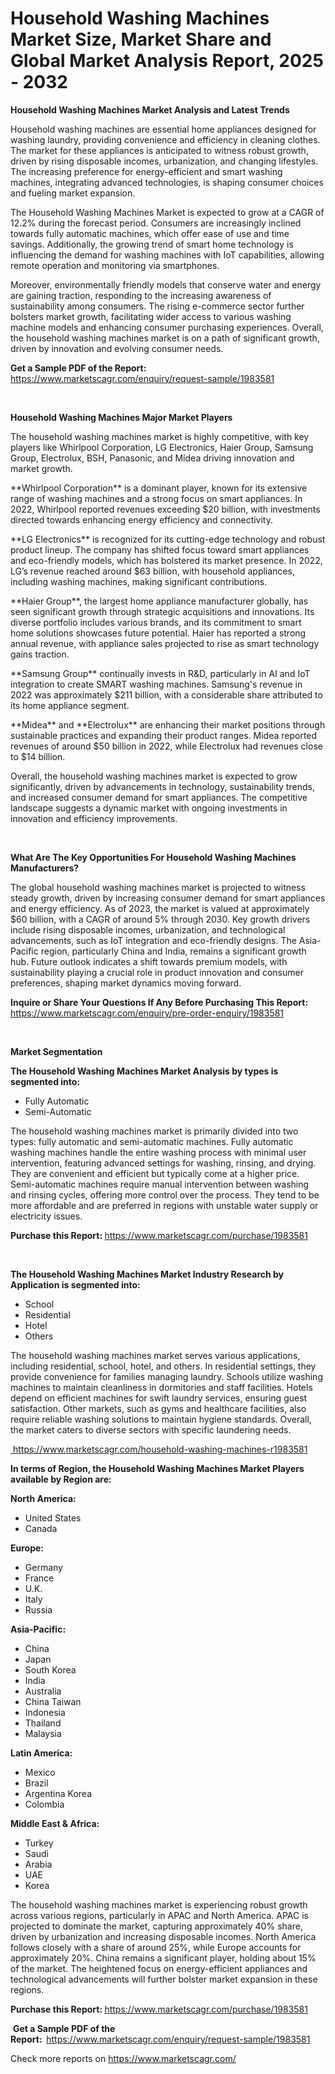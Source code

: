 <p><h1>Household Washing Machines Market Size, Market Share and Global Market Analysis Report, 2025 - 2032</h1></p><p><strong>Household Washing Machines Market Analysis and Latest Trends</strong></p>
<p><p>Household washing machines are essential home appliances designed for washing laundry, providing convenience and efficiency in cleaning clothes. The market for these appliances is anticipated to witness robust growth, driven by rising disposable incomes, urbanization, and changing lifestyles. The increasing preference for energy-efficient and smart washing machines, integrating advanced technologies, is shaping consumer choices and fueling market expansion. </p><p>The Household Washing Machines Market is expected to grow at a CAGR of 12.2% during the forecast period. Consumers are increasingly inclined towards fully automatic machines, which offer ease of use and time savings. Additionally, the growing trend of smart home technology is influencing the demand for washing machines with IoT capabilities, allowing remote operation and monitoring via smartphones. </p><p>Moreover, environmentally friendly models that conserve water and energy are gaining traction, responding to the increasing awareness of sustainability among consumers. The rising e-commerce sector further bolsters market growth, facilitating wider access to various washing machine models and enhancing consumer purchasing experiences. Overall, the household washing machines market is on a path of significant growth, driven by innovation and evolving consumer needs.</p></p>
<p><strong>Get a Sample PDF of the Report:&nbsp;</strong> <a href="https://www.marketscagr.com/enquiry/request-sample/1983581?utm_campaign=2998&utm_medium=2&utm_source=Github&utm_content=ia&utm_term=10042025&utm_id=household-washing-machines">https://www.marketscagr.com/enquiry/request-sample/1983581</a></p>
<p>&nbsp;</p>
<p><strong>Household Washing Machines Major Market Players</strong></p>
<p><p>The household washing machines market is highly competitive, with key players like Whirlpool Corporation, LG Electronics, Haier Group, Samsung Group, Electrolux, BSH, Panasonic, and Midea driving innovation and market growth. </p><p>**Whirlpool Corporation** is a dominant player, known for its extensive range of washing machines and a strong focus on smart appliances. In 2022, Whirlpool reported revenues exceeding $20 billion, with investments directed towards enhancing energy efficiency and connectivity.</p><p>**LG Electronics** is recognized for its cutting-edge technology and robust product lineup. The company has shifted focus toward smart appliances and eco-friendly models, which has bolstered its market presence. In 2022, LG’s revenue reached around $63 billion, with household appliances, including washing machines, making significant contributions.</p><p>**Haier Group**, the largest home appliance manufacturer globally, has seen significant growth through strategic acquisitions and innovations. Its diverse portfolio includes various brands, and its commitment to smart home solutions showcases future potential. Haier has reported a strong annual revenue, with appliance sales projected to rise as smart technology gains traction.</p><p>**Samsung Group** continually invests in R&D, particularly in AI and IoT integration to create SMART washing machines. Samsung's revenue in 2022 was approximately $211 billion, with a considerable share attributed to its home appliance segment.</p><p>**Midea** and **Electrolux** are enhancing their market positions through sustainable practices and expanding their product ranges. Midea reported revenues of around $50 billion in 2022, while Electrolux had revenues close to $14 billion.</p><p>Overall, the household washing machines market is expected to grow significantly, driven by advancements in technology, sustainability trends, and increased consumer demand for smart appliances. The competitive landscape suggests a dynamic market with ongoing investments in innovation and efficiency improvements.</p></p>
<p>&nbsp;</p>
<p><strong>What Are The Key Opportunities For Household Washing Machines Manufacturers?</strong></p>
<p><p>The global household washing machines market is projected to witness steady growth, driven by increasing consumer demand for smart appliances and energy efficiency. As of 2023, the market is valued at approximately $60 billion, with a CAGR of around 5% through 2030. Key growth drivers include rising disposable incomes, urbanization, and technological advancements, such as IoT integration and eco-friendly designs. The Asia-Pacific region, particularly China and India, remains a significant growth hub. Future outlook indicates a shift towards premium models, with sustainability playing a crucial role in product innovation and consumer preferences, shaping market dynamics moving forward.</p></p>
<p><strong>Inquire or Share Your Questions If Any Before Purchasing This Report:</strong> <a href="https://www.marketscagr.com/enquiry/pre-order-enquiry/1983581?utm_campaign=2998&utm_medium=2&utm_source=Github&utm_content=ia&utm_term=10042025&utm_id=household-washing-machines">https://www.marketscagr.com/enquiry/pre-order-enquiry/1983581</a></p>
<p>&nbsp;</p>
<p><strong>Market Segmentation</strong></p>
<p><strong>The Household Washing Machines Market Analysis by types is segmented into:</strong></p>
<p><ul><li>Fully Automatic</li><li>Semi-Automatic</li></ul></p>
<p><p>The household washing machines market is primarily divided into two types: fully automatic and semi-automatic machines. Fully automatic washing machines handle the entire washing process with minimal user intervention, featuring advanced settings for washing, rinsing, and drying. They are convenient and efficient but typically come at a higher price. Semi-automatic machines require manual intervention between washing and rinsing cycles, offering more control over the process. They tend to be more affordable and are preferred in regions with unstable water supply or electricity issues.</p></p>
<p><strong>Purchase this Report:&nbsp;</strong><a href="https://www.marketscagr.com/purchase/1983581?utm_campaign=2998&utm_medium=2&utm_source=Github&utm_content=ia&utm_term=10042025&utm_id=household-washing-machines">https://www.marketscagr.com/purchase/1983581</a></p>
<p>&nbsp;</p>
<p><strong>The Household Washing Machines Market Industry Research by Application is segmented into:</strong></p>
<p><ul><li>School</li><li>Residential</li><li>Hotel</li><li>Others</li></ul></p>
<p><p>The household washing machines market serves various applications, including residential, school, hotel, and others. In residential settings, they provide convenience for families managing laundry. Schools utilize washing machines to maintain cleanliness in dormitories and staff facilities. Hotels depend on efficient machines for swift laundry services, ensuring guest satisfaction. Other markets, such as gyms and healthcare facilities, also require reliable washing solutions to maintain hygiene standards. Overall, the market caters to diverse sectors with specific laundering needs.</p></p>
<p><a href="https://www.marketscagr.com/household-washing-machines-r1983581?utm_campaign=2998&utm_medium=2&utm_source=Github&utm_content=ia&utm_term=10042025&utm_id=household-washing-machines">&nbsp;https://www.marketscagr.com/household-washing-machines-r1983581</a></p>
<p><strong>In terms of Region, the Household Washing Machines Market Players available by Region are:</strong></p>
<p>
    <p> <strong> North America: </strong>
        <ul>
            <li>United States</li>
            <li>Canada</li>
        </ul>
        </p> 
    <p> <strong> Europe: </strong>
        <ul>
            <li>Germany</li>
            <li>France</li>
            <li>U.K.</li>
            <li>Italy</li>
            <li>Russia</li>
        </ul>
        </p> 
    <p> <strong> Asia-Pacific: </strong>
        <ul>
            <li>China</li>
            <li>Japan</li>
            <li>South Korea</li>
            <li>India</li>
            <li>Australia</li>
            <li>China Taiwan</li>
            <li>Indonesia</li>
            <li>Thailand</li>
            <li>Malaysia</li>
        </ul>
        </p> 
    <p> <strong> Latin America: </strong>
        <ul>
            <li>Mexico</li>
            <li>Brazil</li>
            <li>Argentina Korea</li>
            <li>Colombia</li>
        </ul>
        </p> 
    <p> <strong> Middle East & Africa: </strong>
        <ul>
            <li>Turkey</li>
            <li>Saudi</li>
            <li>Arabia</li>
            <li>UAE</li>
            <li>Korea</li>
        </ul>
    </p>
    </p>
<p><p>The household washing machines market is experiencing robust growth across various regions, particularly in APAC and North America. APAC is projected to dominate the market, capturing approximately 40% share, driven by urbanization and increasing disposable incomes. North America follows closely with a share of around 25%, while Europe accounts for approximately 20%. China remains a significant player, holding about 15% of the market. The heightened focus on energy-efficient appliances and technological advancements will further bolster market expansion in these regions.</p></p>
<p><strong>Purchase this Report: </strong><a href="https://www.marketscagr.com/purchase/1983581?utm_campaign=2998&utm_medium=2&utm_source=Github&utm_content=ia&utm_term=10042025&utm_id=household-washing-machines">https://www.marketscagr.com/purchase/1983581</a></p>
<p>&nbsp;<strong>Get a Sample PDF of the Report:&nbsp;&nbsp;</strong><a href="https://www.marketscagr.com/enquiry/request-sample/1983581?utm_campaign=2998&utm_medium=2&utm_source=Github&utm_content=ia&utm_term=10042025&utm_id=household-washing-machines">https://www.marketscagr.com/enquiry/request-sample/1983581</a></p>
<p><strong></strong></p>
<p>Check more reports on <a href="https://www.marketscagr.com/?utm_campaign=2998&utm_medium=2&utm_source=Github&utm_content=ia&utm_term=10042025&utm_id=household-washing-machines">https://www.marketscagr.com/</a></p>